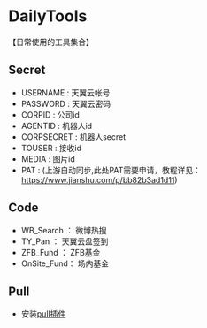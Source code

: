 # DailyTools

【日常使用的工具集合】
## Secret

- USERNAME : 天翼云帐号
- PASSWORD : 天翼云密码
- CORPID : 公司id
- AGENTID : 机器人id
- CORPSECRET : 机器人secret
- TOUSER : 接收id
- MEDIA : 图片id
- PAT : (上游自动同步,此处PAT需要申请，教程详见：https://www.jianshu.com/p/bb82b3ad1d11)

## Code
- WB_Search ： 微博热搜
- TY_Pan ： 天翼云盘签到 
- ZFB_Fund ： ZFB基金
- OnSite_Fund： 场内基金

## Pull
- 安装[pull插件](https://github.com/apps/pull)